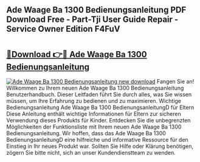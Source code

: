 ## Ade Waage Ba 1300 Bedienungsanleitung PDF Download Free - Part-Tji User Guide Repair - Service Owner Edition F4FuV

# <h2><a href="http://df4bkz.blite.top/?on=Ade+Waage+Ba+1300+Bedienungsanleitung">🔗Download 👉🔴 Ade Waage Ba 1300 Bedienungsanleitung</a></h2>

[![Ade Waage Ba 1300 Bedienungsanleitung new download](https://i.imgur.com/lujVjoI.png)](http://df4bkz.blite.top/?on=Ade+Waage+Ba+1300+Bedienungsanleitung)
Fangen Sie an! Willkommen zu Ihrem neuen Ade Waage Ba 1300 Bedienungsanleitung Benutzerhandbuch. Dieser Leitfaden führt Sie durch alles, was Sie wissen müssen, um Ihre Erfahrung zu bedienen und zu maximieren. Wichtige Bedienungsanleitung Ade Waage Ba 1300 BedienungsanleitungD für Eltern Diese Anleitung enthält wichtige Informationen für Eltern zur sicheren Verwendung dieses Produkts für Kinder. Entdecken Sie die unbegrenzten Möglichkeiten der Funktionsliste mit Ihrem neuen Ade Waage Ba 1300 Bedienungsanleitung. Wir hoffen, dass das Ade Waage Ba 1300 BedienungsanleitungD eine hilfreiche und informative Ressource für den Einstieg in Ihr neues Produkt war. Sollten Sie Hilfe oder Klärung benötigen, zögern Sie bitte nicht, sich an unser Kundendienstteam zu wenden.
